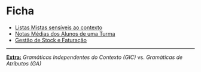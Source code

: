 # Ficha

* [Listas Mistas sensíveis ao contexto](listas.g4)
* [Notas Médias dos Alunos de uma Turma](notas.g4)
* [Gestão de Stock e Faturação](gestao.g4)
---
**[Extra:](TPC2.pdf)** *Gramáticas Independentes do Contexto (GIC)* vs. *Gramáticas de Atributos (GA)*